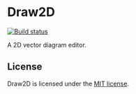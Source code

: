 # Draw2D

[![Build status](https://ci.appveyor.com/api/projects/status/84jhip3ut9ocpum8/branch/master?svg=true)](https://ci.appveyor.com/project/wieslawsoltes/draw2d/branch/master)

A 2D vector diagram editor.

## License

Draw2D is licensed under the [MIT license](LICENSE.TXT).
